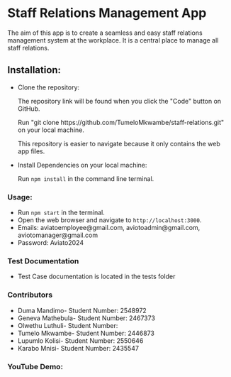 <h1>Staff Relations Management App</h1>
<p>The aim of this app is to create a seamless and easy staff relations management system at the workplace. It is a central place to manage all staff relations.</p>

<h2>Installation:</h2>
<ul>
  <li>Clone the repository: 
    <p>The repository link will be found when you click the "Code" button on GitHub.</p>
    <p>Run "git clone https://github.com/TumeloMkwambe/staff-relations.git" on your local machine.</p>
    <p>This repository is easier to navigate because it only contains the web app files.</p>
  </li>
  <li>Install Dependencies on your local machine: 
    <p>Run <code>npm install</code> in the command line terminal.</p>
  </li>
</ul>

<h3>Usage:</h3>
<ul>
  <li>Run <code>npm start</code> in the terminal.</li>
  <li>Open the web browser and navigate to <code>http://localhost:3000</code>.</li>
  <li>Emails: aviatoemployee@gmail.com, aviotoadmin@gmail.com, aviotomanager@gmail.com</li>
  <li>Password: Aviato2024</li>
</ul>

<h3>Test Documentation</h3>
<ul>
  <li> Test Case documentation is located in the tests folder</li>
</ul>

<h3>Contributors</h3>
<ul>
  <li> Duma Mandimo- Student Number: 2548972</li>
  <li> Geneva Mathebula- Student Number: 2467373</li>
  <li> Olwethu Luthuli- Student Number: </li>
  <li> Tumelo Mkwambe- Student Number: 2446873</li>
  <li>Lupumlo Kolisi- Student Number: 2550646</li>
  <li>Karabo Mnisi- Student Number: 2435547 </li>
</ul>

<h3>YouTube Demo: </h3>


